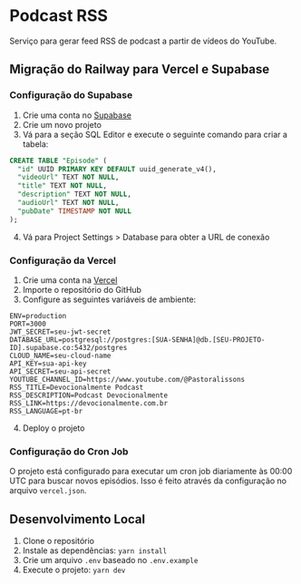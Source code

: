 # Podcast RSS

Serviço para gerar feed RSS de podcast a partir de vídeos do YouTube.

## Migração do Railway para Vercel e Supabase

### Configuração do Supabase

1. Crie uma conta no [Supabase](https://supabase.com/)
2. Crie um novo projeto
3. Vá para a seção SQL Editor e execute o seguinte comando para criar a tabela:

```sql
CREATE TABLE "Episode" (
  "id" UUID PRIMARY KEY DEFAULT uuid_generate_v4(),
  "videoUrl" TEXT NOT NULL,
  "title" TEXT NOT NULL,
  "description" TEXT NOT NULL,
  "audioUrl" TEXT NOT NULL,
  "pubDate" TIMESTAMP NOT NULL
);
```

4. Vá para Project Settings > Database para obter a URL de conexão

### Configuração da Vercel

1. Crie uma conta na [Vercel](https://vercel.com/)
2. Importe o repositório do GitHub
3. Configure as seguintes variáveis de ambiente:

```
ENV=production
PORT=3000
JWT_SECRET=seu-jwt-secret
DATABASE_URL=postgresql://postgres:[SUA-SENHA]@db.[SEU-PROJETO-ID].supabase.co:5432/postgres
CLOUD_NAME=seu-cloud-name
API_KEY=sua-api-key
API_SECRET=seu-api-secret
YOUTUBE_CHANNEL_ID=https://www.youtube.com/@Pastoralissons
RSS_TITLE=Devocionalmente Podcast
RSS_DESCRIPTION=Podcast Devocionalmente
RSS_LINK=https://devocionalmente.com.br
RSS_LANGUAGE=pt-br
```

4. Deploy o projeto

### Configuração do Cron Job

O projeto está configurado para executar um cron job diariamente às 00:00 UTC para buscar novos episódios. Isso é feito através da configuração no arquivo `vercel.json`.

## Desenvolvimento Local

1. Clone o repositório
2. Instale as dependências: `yarn install`
3. Crie um arquivo `.env` baseado no `.env.example`
4. Execute o projeto: `yarn dev` 
